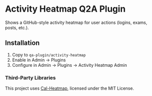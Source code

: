 # Activity Heatmap Q2A Plugin

Shows a GitHub-style activity heatmap for user actions (logins, exams, posts, etc.). 

## Installation

1. Copy to `qa-plugin/activity-heatmap`
2. Enable in Admin → Plugins
3. Configure in Admin → Plugins → Activity Heatmap Admin

### Third-Party Libraries

This project uses [Cal-Heatmap](https://github.com/wa0x6e/cal-heatmap), licensed under the MIT License.
